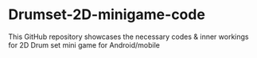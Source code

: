 # Drumset-2D-minigame-code
This GitHub repository showcases the necessary codes &amp; inner workings for 2D Drum set mini game for Android/mobile
